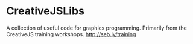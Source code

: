 CreativeJSLibs
==============

A collection of useful code for graphics programming. Primarily from the CreativeJS training workshops. http://seb.ly/training
